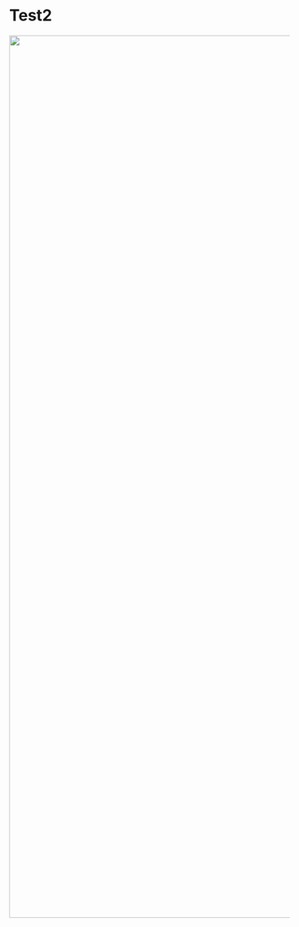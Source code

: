 # Test2

<img width="1587" src="https://github.com/user-attachments/assets/933e35d3-5812-4ce7-8af1-38c2cdbda115" />
